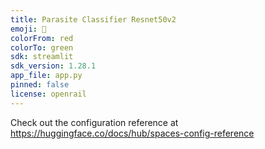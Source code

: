 ```yaml
---
title: Parasite Classifier Resnet50v2
emoji: 🐨
colorFrom: red
colorTo: green
sdk: streamlit
sdk_version: 1.28.1
app_file: app.py
pinned: false
license: openrail
---
```


Check out the configuration reference at https://huggingface.co/docs/hub/spaces-config-reference
